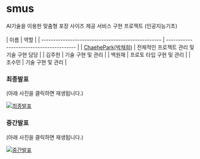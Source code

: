 # smus
AI기술을 이용한 맞춤형 포장 사이즈 제공 서비스 구현 프로젝트 (인공지능기초)
<br>
<br>
| 이름                                               | 역할                                     |
| -------------------------------------------------- | ---------------------------------------- |
| [ChaehePark(박채희)](https://github.com/ChaeheePark) | 전체적인 프로젝트 관리 및 기술 구현 담당 |
| 김주헌                                             | 기술 구현 및 관리                        |
| 백원재                                             | 프로토 타입 구현 및 관리                 |
| 조수민                                             | 기술 구현 및 관리                        |



### 최종발표
(아래 사진을 클릭하면 재생됩니다.)

[![최종발표](https://youtu.be/Jaqd6QlexYo/0.jpg)](https://youtu.be/Jaqd6QlexYo)


### 중간발표 
(아래 사진을 클릭하면 재생됩니다.)

[![중간발표]( https://img.youtube.com/vi/HgT7i2I0AeA/0.jpg)](https://youtu.be/HgT7i2I0AeA)


